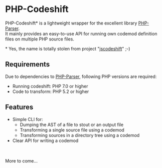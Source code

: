 
PHP-Codeshift
=============

PHP-Codeshift* is a lightweight wrapper for the excellent library [PHP-Parser](https://github.com/nikic/PHP-Parser).\
It mainly provides an easy-to-use API for running own codemod definition files on multiple PHP source files.

\* Yes, the name is totally stolen from project "[jscodeshift](https://github.com/facebook/jscodeshift)" ;-)


Requirements
------------

Due to dependencies to [PHP-Parser](https://github.com/nikic/PHP-Parser), following PHP versions are required:

* Running codeshift: PHP 7.0 or higher
* Code to transform: PHP 5.2 or higher


Features
--------

* Simple CLI for:
    * Dumping the AST of a file to stout or an output file
    * Transforming a single source file using a codemod
    * Transforming sources in a directory tree using a codemod
* Clear API for writing a codemod

\
\
More to come...
